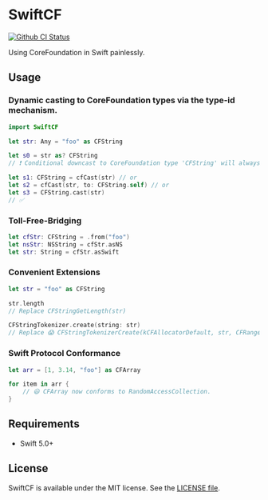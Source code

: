 # SwiftCF

[![Github CI Status](https://github.com/ddddxxx/SwiftCF/workflows/CI/badge.svg)](https://github.com/ddddxxx/SwiftCF/actions)

Using CoreFoundation in Swift painlessly.

## Usage

### Dynamic casting to CoreFoundation types via the type-id mechanism.

```swift
import SwiftCF

let str: Any = "foo" as CFString

let s0 = str as? CFString
// ❗️ Conditional downcast to CoreFoundation type 'CFString' will always succeed

let s1: CFString = cfCast(str) // or
let s2 = cfCast(str, to: CFString.self) // or
let s3 = CFString.cast(str)
// ✅
```

### Toll-Free-Bridging

```swift
let cfStr: CFString = .from("foo")
let nsStr: NSString = cfStr.asNS
let str: String = cfStr.asSwift
```

### Convenient Extensions

```swift
let str = "foo" as CFString

str.length
// Replace CFStringGetLength(str)

CFStringTokenizer.create(string: str)
// Replace 😱 CFStringTokenizerCreate(kCFAllocatorDefault, str, CFRange(location: 0, length: CFStringGetLength(str)), kCFStringTokenizerUnitWord, CFLocaleGetSystem())
```

### Swift Protocol Conformance

```swift
let arr = [1, 3.14, "foo"] as CFArray

for item in arr {
    // 😃 CFArray now conforms to RandomAccessCollection.
}
```

## Requirements

- Swift 5.0+

## License

SwiftCF is available under the MIT license. See the [LICENSE file](LICENSE).
